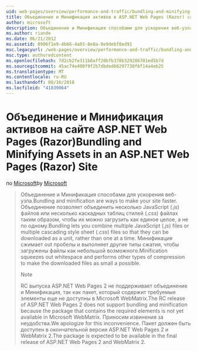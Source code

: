 ```yaml
---
uid: web-pages/overview/performance-and-traffic/bundling-and-minifying-assets-in-an-aspnet-web-pages-razor-site
title: Объединение и Минификация активов в ASP.NET Web Pages (Razor) сайта | Документация Майкрософт
author: microsoft
description: Объединение и Минификация способами для ускорения веб-узла. Объединение позволяет объединить несколько файлов JavaScript (JS) или несколько каскадных таблиц стилей (...)
ms.author: riande
ms.date: 06/21/2012
ms.assetid: 8906f1e9-4b66-4a03-8e8a-9e9debf8ed91
msc.legacyurl: /web-pages/overview/performance-and-traffic/bundling-and-minifying-assets-in-an-aspnet-web-pages-razor-site
msc.type: authoredcontent
ms.openlocfilehash: 7d2cb2fe311b8aff20bfb378b329286701ed5b7d
ms.sourcegitcommit: 45ac74e400f9f2b7dbded66297730f6f14a4eb25
ms.translationtype: MT
ms.contentlocale: ru-RU
ms.lasthandoff: 08/16/2018
ms.locfileid: "41839064"
---
```

<a name="bundling-and-minifying-assets-in-an-aspnet-web-pages-razor-site"></a><span data-ttu-id="32d67-104">Объединение и Минификация активов на сайте ASP.NET Web Pages (Razor)</span><span class="sxs-lookup"><span data-stu-id="32d67-104">Bundling and Minifying Assets in an ASP.NET Web Pages (Razor) Site</span></span>
====================
<span data-ttu-id="32d67-105">по [Microsoft](https://github.com/microsoft)</span><span class="sxs-lookup"><span data-stu-id="32d67-105">by [Microsoft](https://github.com/microsoft)</span></span>

> <span data-ttu-id="32d67-106">Объединение и Минификация способами для ускорения веб-узла.</span><span class="sxs-lookup"><span data-stu-id="32d67-106">Bundling and minification are ways to make your site faster.</span></span> <span data-ttu-id="32d67-107">Объединение позволяет объединить несколько JavaScript (*.js*) файлов или несколько каскадных таблиц стилей (*.css*) файлах таким образом, чтобы их можно загрузить как единое целое, а не по одному.</span><span class="sxs-lookup"><span data-stu-id="32d67-107">Bundling lets you combine multiple JavaScript (*.js*) files or multiple cascading style sheet (*.css*) files so that they can be downloaded as a unit, rather than one at a time.</span></span> <span data-ttu-id="32d67-108">Минификация сжимает out пробелы и выполняет другие типы сжатия, чтобы загружены файлы как небольшой возможного.</span><span class="sxs-lookup"><span data-stu-id="32d67-108">Minification squeezes out whitespace and performs other types of compression to make the downloaded files as small a possible.</span></span>
> 
> > [!NOTE]
> > <span data-ttu-id="32d67-109">RC выпуска ASP.NET Web Pages 2 не поддерживает объединение и Минификация, так как пакет, который содержит требуемые элементы еще не доступны в Microsoft WebMatrix.</span><span class="sxs-lookup"><span data-stu-id="32d67-109">The RC release of ASP.NET Web Pages 2 does not support bundling and minification because the package that contains the required elements is not yet available in Microsoft WebMatrix.</span></span> <span data-ttu-id="32d67-110">Приносим извинения за неудобства.</span><span class="sxs-lookup"><span data-stu-id="32d67-110">We apologize for this inconvenience.</span></span> <span data-ttu-id="32d67-111">Пакет должен быть доступен в окончательной версии ASP.NET Web Pages 2 и WebMatrix 2.</span><span class="sxs-lookup"><span data-stu-id="32d67-111">The package is expected to be available in the final release of ASP.NET Web Pages 2 and WebMatrix 2.</span></span>
